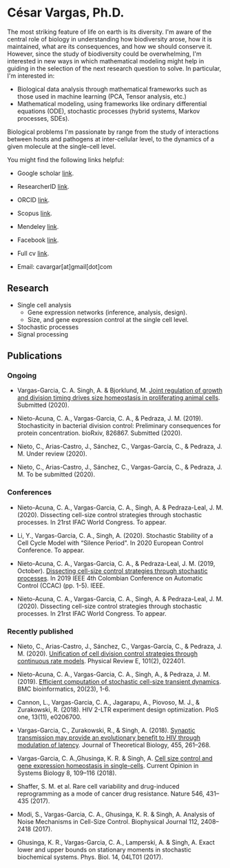 # César Vargas, Ph.D.

The most striking feature of life on earth is its diversity. I'm aware of the central role of biology in understanding how biodiversity arose, how it is maintained, what are its consequences, and how we should conserve it. However, since the study of biodiversity could be overwhelming, I'm interested in new ways in which mathematical modeling might help in guiding in the selection of the next research question to solve. In particular, I'm interested in:

- Biological data analysis through mathematical frameworks such as those used in machine learning (PCA, Tensor analysis, etc.)
- Mathematical modeling, using frameworks like ordinary differential equations (ODE), stochastic processes (hybrid systems, Markov processes, SDEs).

Biological problems I'm passionate by range from the study of interactions between hosts and pathogens at inter-cellular level, to the dynamics of a given molecule at the single-cell level.

You might find the following links helpful:

- Google scholar [link](https://scholar.google.com.co/citations?user=csX8l60AAAAJ&hl=en).

- ResearcherID [link](https://publons.com/researcher/J-8090-2017/).

- ORCID [link](https://orcid.org/0000-0002-4286-8882).

- Scopus [link](http://www.scopus.com/inward/authorDetails.url?authorID=56423559600&partnerID=MN8TOARS).

- Mendeley [link](https://www.mendeley.com/profiles/cesar-vargas-garcia/).

- Facebook [link](https://www.facebook.com/ComputationalSystems-Biology-2146315258719347/).

- Full cv [link](https://github.com/cavargar/cavargar.github.io/raw/master/cv.pdf).

- Email: cavargar[at]gmail[dot]com

## Research
- Single cell analysis
    - Gene expression networks (inference, analysis, design).
    - Size, and gene expression control at the single cell level.
- Stochastic processes
- Signal processing

## Publications

### Ongoing

- Vargas-Garcia, C. A. Singh, A. & Bjorklund, M. [Joint regulation of growth and division timing drives size homeostasis in proliferating animal cells](https://doi:10.1101/173070). Submitted  (2020).

- Nieto-Acuna, C. A., Vargas-Garcia, C. A., & Pedraza, J. M. (2019). Stochasticity in bacterial division control: Preliminary consequences for protein concentration. bioRxiv, 826867. Submitted (2020).

- Nieto, C., Arias-Castro, J., Sánchez, C., Vargas-García, C., & Pedraza, J. M. Under review (2020).

- Nieto, C., Arias-Castro, J., Sánchez, C., Vargas-García, C., & Pedraza, J. M. To be submitted (2020).

### Conferences

- Nieto-Acuna, C. A., Vargas-Garcia, C. A., Singh, A. & Pedraza-Leal, J. M. (2020). Dissecting cell-size control strategies through stochastic processes. In  21rst IFAC World Congress. To appear.

- Li, Y., Vargas-Garcia, C. A., Singh, A. (2020). Stochastic Stability of a Cell Cycle Model with “Silence Period". In 2020 European Control Conference. To appear.

- Nieto-Acuna, C. A., Vargas-Garcia, C. A., & Pedraza-Leal, J. M. (2019, October). [Dissecting cell-size control strategies through stochastic processes](https://ieeexplore.ieee.org/abstract/document/8921329/). In 2019 IEEE 4th Colombian Conference on Automatic Control (CCAC) (pp. 1-5). IEEE.



- Nieto-Acuna, C. A., Vargas-Garcia, C. A., Singh, A. & Pedraza-Leal, J. M. (2020). Dissecting cell-size control strategies through stochastic processes. In  21rst IFAC World Congress. To appear.

### Recently published

- Nieto, C., Arias-Castro, J., Sánchez, C., Vargas-García, C., & Pedraza, J. M. (2020). [Unification of cell division control strategies through continuous rate models](https://journals.aps.org/pre/abstract/10.1103/PhysRevE.101.022401). Physical Review E, 101(2), 022401.

- Nieto-Acuna, C. A., Vargas-Garcia, C. A., Singh, A., & Pedraza, J. M. (2019). [Efficient computation of stochastic cell-size transient dynamics](https://scholar.google.com.mx/scholar?oi=bibs&cluster=2941983706631758531&btnI=1&hl=en). BMC bioinformatics, 20(23), 1-6.

- Cannon, L., Vargas-Garcia, C. A., Jagarapu, A., Piovoso, M. J., & Zurakowski, R. (2018). HIV 2-LTR experiment design optimization. PloS one, 13(11), e0206700.

- Vargas-Garcia, C., Zurakowski, R., & Singh, A. (2018). [Synaptic transmission may provide an evolutionary benefit to HIV through modulation of latency](https://doi.org/10.1016/j.jtbi.2018.07.030). Journal of Theoretical Biology, 455, 261–268.

- Vargas-Garcia, C. A.,Ghusinga, K. R. & Singh, A. [Cell size control and gene expression homeostasis in single-cells](https://doi.org/10.1016/j.coisb.2018.01.002). Current Opinion in Systems Biology 8, 109–116 (2018).

- Shaffer, S. M. et al. Rare cell variability and drug-induced reprogramming as a mode of cancer drug resistance. Nature 546, 431–435 (2017).

- Modi, S., Vargas-Garcia, C. A., Ghusinga, K. R. & Singh, A. Analysis of Noise Mechanisms in Cell-Size Control. Biophysical Journal 112, 2408–2418 (2017).

- Ghusinga, K. R., Vargas-Garcia, C. A., Lamperski, A. & Singh, A. Exact lower and upper bounds on stationary moments in stochastic biochemical systems. Phys. Biol. 14, 04LT01 (2017).
